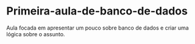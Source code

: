 # Primeira-aula-de-banco-de-dados
Aula focada em apresentar um pouco sobre banco de dados e criar uma lógica sobre o assunto.
